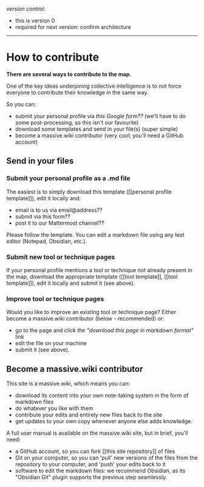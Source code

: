 *version control*: 

* this is version 0
* required for next version: confirm architecture

---

# How to contribute
**There are several ways to contribute to the map.**

One of the key ideas underpining collective intelligence is to not force everyone to contribute their knowledge in the same way.

So you can:

* submit your personal profile via *this Google form??* (we'll have to do some post-processing, so this isn't our favourite)
* download some templates and send in your file(s) (super simple)
* become a massive.wiki contributor (very cool; you'll need a GitHub account)

## Send in your files
### Submit your personal profile as a .md file
The easiest is to simply download this template ([[personal profile template]]), edit it locally and:

* email is to us via email@address??
* submit via this form??
* post it to our Mattermost channel??

Please follow the template. You can edit a markdown file using any text editor (Notepad, Obsidian, etc.).

### Submit new tool or technique pages
If your personal profile mentions a tool or technique not already present in the map, download the appropriate  template ([[tool template]], [[tool template]]), edit it locally and submit it (see above).

### Improve tool or technique pages
Would you like to improve an existing tool or technique page? Either become a massive.wiki contributor (below - recommended) or:

* go to the page and click *the "download this page in markdown format"* link
* edit the file on your machine
* submit it (see above).

## Become a massive.wiki contributor
This site is a massive.wiki, which means you can:

* download its content into your own note-taking system in the form of markdown files
* do whatever you like with them
* contribute your edits and entirely new files back to the site
* get updates to your own copy whenever anyone else adds knowledge.


A full user manual is available on the massive.wiki site, but in brief, you'll need:

* a GitHub account, so you can fork [[this site repository]] of files
* Git on your computer, so you can 'pull' new versions of the files from the repository to your computer, and 'push' your edits back to it
* software to edit the markdown files: we recommend Obsidian, as its "Obsidian Git" plugin supports the previous step seamlessly.